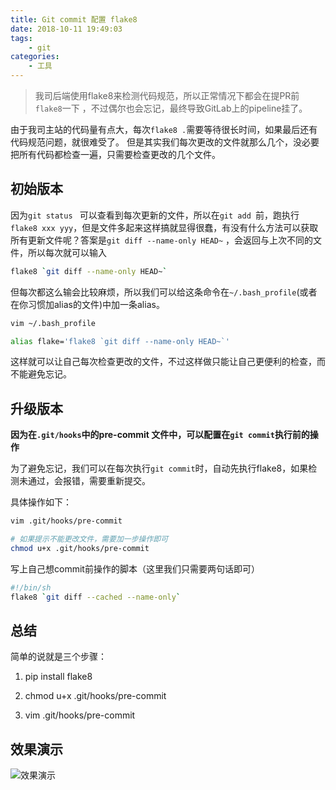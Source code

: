 ```yaml
---
title: Git commit 配置 flake8
date: 2018-10-11 19:49:03
tags:
    - git
categories: 
    - 工具
---
```



> 我司后端使用flake8来检测代码规范，所以正常情况下都会在提PR前`flake8`一下 ，不过偶尔也会忘记，最终导致GitLab上的pipeline挂了。

由于我司主站的代码量有点大，每次`flake8 .`需要等待很长时间，如果最后还有代码规范问题，就很难受了。
但是其实我们每次更改的文件就那么几个，没必要把所有代码都检查一遍，只需要检查更改的几个文件。

<!-- more -->
## 初始版本

因为`git status ` 可以查看到每次更新的文件，所以在`git add `前，跑执行`flake8 xxx yyy`，但是文件多起来这样搞就显得很蠢，有没有什么方法可以获取所有更新文件呢？答案是`git diff --name-only HEAD~` ，会返回与上次不同的文件，所以每次就可以输入

```bash
flake8 `git diff --name-only HEAD~`
```

但每次都这么输会比较麻烦，所以我们可以给这条命令在`~/.bash_profile`(或者在你习惯加alias的文件)中加一条alias。

```bash
vim ~/.bash_profile

alias flake='flake8 `git diff --name-only HEAD~`'
```

这样就可以让自己每次检查更改的文件，不过这样做只能让自己更便利的检查，而不能避免忘记。

## 升级版本

**因为在`.git/hooks`中的pre-commit 文件中，可以配置在`git commit`执行前的操作**

为了避免忘记，我们可以在每次执行`git commit`时，自动先执行flake8，如果检测未通过，会报错，需要重新提交。

具体操作如下：

```bash
vim .git/hooks/pre-commit

# 如果提示不能更改文件，需要加一步操作即可
chmod u+x .git/hooks/pre-commit
```

写上自己想commit前操作的脚本（这里我们只需要两句话即可）

```bash
#!/bin/sh
flake8 `git diff --cached --name-only`
```



## 总结

简单的说就是三个步骤：

1. pip install flake8

1. chmod u+x .git/hooks/pre-commit

1. vim .git/hooks/pre-commit



## 效果演示

![效果演示](http://picture.wzmmmmj.com/flake8.png)

